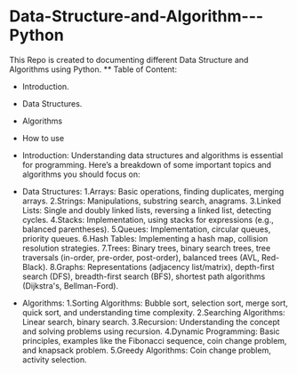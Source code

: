 # Data-Structure-and-Algorithm---Python
This Repo is created to documenting different Data Structure and Algorithms using Python.
**
Table of Content:
- Introduction.
- Data Structures.
- Algorithms
- How to use


- Introduction:
Understanding data structures and algorithms is essential for programming. Here’s a breakdown of some important topics and algorithms you should focus on:

- Data Structures:
  1.Arrays: Basic operations, finding duplicates, merging arrays.
  2.Strings: Manipulations, substring search, anagrams.
  3.Linked Lists: Single and doubly linked lists, reversing a linked list, detecting cycles.
  4.Stacks: Implementation, using stacks for expressions (e.g., balanced parentheses).
  5.Queues: Implementation, circular queues, priority queues.
  6.Hash Tables: Implementing a hash map, collision resolution strategies.
  7.Trees: Binary trees, binary search trees, tree traversals (in-order, pre-order, post-order), balanced trees (AVL, Red- 
    Black).
  8.Graphs: Representations (adjacency list/matrix), depth-first search (DFS), breadth-first search (BFS), shortest path 
    algorithms (Dijkstra's, Bellman-Ford).
  
- Algorithms:
  1.Sorting Algorithms: Bubble sort, selection sort, merge sort, quick sort, and understanding time complexity.
  2.Searching Algorithms: Linear search, binary search.
  3.Recursion: Understanding the concept and solving problems using recursion.
  4.Dynamic Programming: Basic principles, examples like the Fibonacci sequence, coin change problem, and knapsack problem.
  5.Greedy Algorithms: Coin change problem, activity selection.
